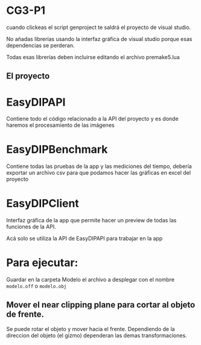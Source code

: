 # CG3-P1

cuando clickeas el script genproject te saldrá el proyecto de visual studio.

No añadas librerías usando la interfaz gráfica de visual studio porque esas dependencias se perderan.

Todas esas librerías deben incluirse editando el archivo premake5.lua


## El proyecto 

# EasyDIPAPI
Contiene todo el código relacionado a la API del proyecto y es donde haremos el procesamiento de las imágenes

# EasyDIPBenchmark
Contiene todas las pruebas de la app y las mediciones del tiempo, debería exportar un archivo csv para que podamos hacer las gráficas en excel del proyecto

# EasyDIPClient
Interfaz gráfica de la app que permite hacer un preview de todas las funciones de la API.

Acá solo se utiliza la API de EasyDIPAPI para trabajar en la app

# Para ejecutar:

Guardar en la carpeta Modelo el archivo a desplegar con el nombre `modelo.off` o `modelo.obj`

## Mover el near clipping plane para cortar al objeto de frente.

Se puede rotar el objeto y mover hacia el frente. Dependiendo de la direccion del objeto (el gizmo) dependeran las demas transformaciones.




